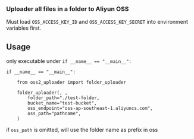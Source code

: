 ### Uploader all files in a folder to Aliyun OSS

Must load `OSS_ACCESS_KEY_ID` and `OSS_ACCESS_KEY_SECRET` into environment variables first.

## Usage

only executable under `if __name__ == "__main__":`

```
if __name__ == "__main__":

    from oss2_uploader import folder_uploader

    folder_uploader(, , 
        folder_path="./test-folder,
        bucket_name="test-bucket",
        oss_endpoint="oss-ap-southeast-1.aliyuncs.com",
        oss_path="pathname",
    )
```

if `oss_path` is omitted, will use the folder name as prefix in oss